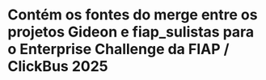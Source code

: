 # Contém os fontes do merge entre os projetos Gideon e fiap_sulistas para o Enterprise Challenge da FIAP / ClickBus 2025
